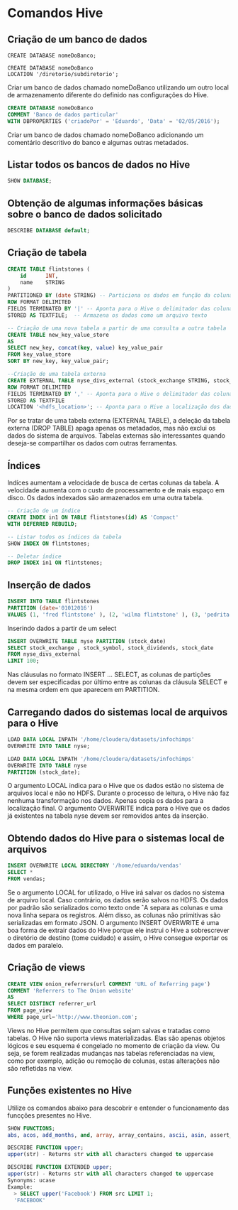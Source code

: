 # Comandos Hive

## Criação de um banco de dados
```hiveql
CREATE DATABASE nomeDoBanco;
```
```hiveql
CREATE DATABASE nomeDoBanco
LOCATION '/diretorio/subdiretorio';
```
Criar um banco de dados chamado nomeDoBanco utilizando um outro local de armazenamento diferente do definido nas configurações do Hive.


```sql
CREATE DATABASE nomeDoBanco
COMMENT 'Banco de dados particular'
WITH DBPROPERTIES ('criadoPor' = 'Eduardo', 'Data' = '02/05/2016');
```
Criar um banco de dados chamado nomeDoBanco adicionando um comentário descritivo do banco e algumas outras metadados.

## Listar todos os bancos de dados no Hive
```sql
SHOW DATABASE;
```

## Obtenção de algumas informações básicas sobre o banco de dados solicitado
```sql
DESCRIBE DATABASE default;
```

## Criação de tabela
```sql
CREATE TABLE flintstones (
	id		INT,
	name	STRING
)
PARTITIONED BY (date STRING) -- Particiona os dados em função da coluna date
ROW FORMAT DELIMITED 
FIELDS TERMINATED BY '|' -- Aponta para o Hive o delimitador das colunas
STORED AS TEXTFILE;  -- Armazena os dados como um arquivo texto
```

```sql
-- Criação de uma nova tabela a partir de uma consulta a outra tabela
CREATE TABLE new_key_value_store
AS
SELECT new_key, concat(key, value) key_value_pair
FROM key_value_store
SORT BY new_key, key_value_pair;
```

 ```sql
--Criação de uma tabela externa
CREATE EXTERNAL TABLE nyse_divs_external (stock_exchange STRING, stock_symbol STRING, stock_date STRING, stock_dividends FLOAT) 
ROW FORMAT DELIMITED 
FIELDS TERMINATED BY ',' -- Aponta para o Hive o delimitador das colunas
STORED AS TEXTFILE 
LOCATION '<hdfs_location>'; -- Aponta para o Hive a localização dos dados
```
Por se tratar de uma tabela externa (EXTERNAL TABLE), a deleção da tabela externa (DROP TABLE) apaga apenas os metadados, mas não exclui os dados do sistema de arquivos. Tabelas externas são interessantes quando deseja-se compartilhar os dados com outras ferramentas.

## Índices
Indíces aumentam a velocidade de busca de certas colunas da tabela. A velocidade aumenta com o custo de processamento e de mais espaço em disco. Os dados indexados são armazenados em uma outra tabela.

 ```sql
 -- Criação de um índice
CREATE INDEX in1 ON TABLE flintstones(id) AS 'Compact'
WITH DEFERRED REBUILD;
```
```sql 
-- Listar todos os índices da tabela
SHOW INDEX ON flintstones;
```

```sql
-- Deletar índice 
DROP INDEX in1 ON flintstones;
 ```
## Inserção de dados
```sql
INSERT INTO TABLE flintstones
PARTITION (date='01012016')
VALUES (1, 'fred flintstone' ), (2, 'wilma flintstone' ), (3, 'pedrita flintstone' );
```

Inserindo dados a partir de um select
```sql
INSERT OVERWRITE TABLE nyse PARTITION (stock_date) 
SELECT stock_exchange , stock_symbol, stock_dividends, stock_date 
FROM nyse_divs_external 
LIMIT 100;
```
Nas cláusulas no formato INSERT … SELECT, as colunas de partições devem ser especificadas por último entre as colunas da cláusula SELECT e na mesma ordem em que aparecem em PARTITION.

## Carregando dados do sistemas local de arquivos para o Hive

```sql
LOAD DATA LOCAL INPATH '/home/cloudera/datasets/infochimps'
OVERWRITE INTO TABLE nyse;
```
```sql
LOAD DATA LOCAL INPATH '/home/cloudera/datasets/infochimps'
OVERWRITE INTO TABLE nyse
PARTITION (stock_date);
```
O argumento LOCAL indica para o Hive que os dados estão no sistema de arquivos local e não no HDFS. Durante o processo de leitura, o Hive não faz nenhuma transformação nos dados. Apenas copia os dados para a localização final. O argumento OVERWRITE indica para o Hive que os dados já existentes na tabela nyse devem ser removidos antes da inserção.

## Obtendo dados do Hive para o sistemas local de arquivos
```sql
INSERT OVERWRITE LOCAL DIRECTORY '/home/eduardo/vendas'
SELECT * 
FROM vendas;
```
Se o argumento LOCAL for utilizado, o Hive irá salvar os dados no sistema de arquivo local. Caso contrário, os dados serão salvos no HDFS. Os dados por padrão são serializados como texto onde ˆA separa as colunas e uma nova linha separa os registros. Além disso, as colunas não primitivas são serializadas em formato JSON.
O argumento INSERT OVERWRITE é uma boa forma de extrair dados do Hive porque ele instrui o Hive a sobrescrever o diretório de destino (tome cuidado) e assim, o Hive consegue exportar os dados em paralelo.



## Criação de views
```sql
CREATE VIEW onion_referrers(url COMMENT 'URL of Referring page')
COMMENT 'Referrers to The Onion website'
AS
SELECT DISTINCT referrer_url
FROM page_view
WHERE page_url='http://www.theonion.com';
```
Views no Hive permitem que consultas sejam salvas e tratadas como tabelas. 
O Hive não suporta views materializadas. Elas são apenas objetos lógicos e seu esquema é congelado no momento de criação da view. Ou seja, se forem realizadas mudanças nas tabelas referenciadas na view, como por exemplo, adição ou remoção de colunas, estas alterações não são refletidas na view.

## Funções existentes no Hive 
Utilize os comandos abaixo para descobrir e entender o funcionamento das funcções presentes no Hive.
```sql
SHOW FUNCTIONS; 
abs, acos, add_months, and, array, array_contains, ascii, asin, assert_true, atan, avg, base64, between, bin, case, ceil, ceiling, coalesce, collect_list, collect_set, compute_stats
```
```sql
DESCRIBE FUNCTION upper;
upper(str) - Returns str with all characters changed to uppercase
```
```sql
DESCRIBE FUNCTION EXTENDED upper;
upper(str) - Returns str with all characters changed to uppercase
Synonyms: ucase
Example:
  > SELECT upper('Facebook') FROM src LIMIT 1;
  'FACEBOOK'
```